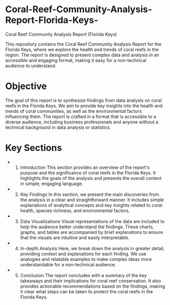 # Coral-Reef-Community-Analysis-Report-Florida-Keys-
Coral Reef Community Analysis Report (Florida Keys)

This repository contains the Coral Reef Community Analysis Report for the Florida Keys, where we explore the health and trends of coral reefs in the region. The report is designed to present complex data and analysis in an accessible and engaging format, making it easy for a non-technical audience to understand.

# Objective

The goal of this report is to synthesize findings from data analysis on coral reefs in the Florida Keys. We aim to provide key insights into the health and trends of coral communities, as well as the environmental factors influencing them. The report is crafted in a format that is accessible to a diverse audience, including business professionals and anyone without a technical background in data analysis or statistics.

# Key Sections

* 1. Introduction 
This section provides an overview of the report's purpose and the significance of coral reefs in the Florida Keys. It highlights the goals of the analysis and presents the overall context in simple, engaging language.

* 2. Key Findings
In this section, we present the main discoveries from the analysis in a clear and straightforward manner. It includes simple explanations of analytical concepts and key insights related to coral health, species richness, and environmental factors.

* 3. Data Visualizations
Visual representations of the data are included to help the audience better understand the findings. These charts, graphs, and tables are accompanied by brief explanations to ensure that the visuals are intuitive and easily interpretable.

* 4. In-depth Analysis
Here, we break down the analysis in greater detail, providing context and explanations for each finding. We use analogies and relatable examples to make complex ideas more understandable for a non-technical audience.

* 5. Conclusion
The report concludes with a summary of the key takeaways and their implications for coral reef conservation. It also provides actionable recommendations based on the findings, making it clear what steps can be taken to protect the coral reefs in the Florida Keys.
